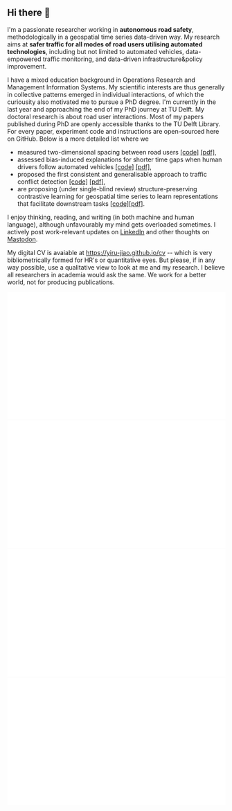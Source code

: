 ## Hi there 👋
I'm a passionate researcher working in **autonomous road safety**, methodologically in a geospatial time series data-driven way. My research aims at **safer traffic for all modes of road users utilising automated technologies**, including but not limited to automated vehicles, data-empowered traffic monitoring, and data-driven infrastructure&policy improvement.

I have a mixed education background in Operations Research and Management Information Systems. My scientific interests are thus generally in collective patterns emerged in individual interactions, of which the curiousity also motivated me to pursue a PhD degree. I'm currently in the last year and approaching the end of my PhD journey at TU Delft. My doctoral research is about road user interactions. Most of my papers published during PhD are openly accessible thanks to the TU Delft Library. For every paper, experiment code and instructions are open-sourced here on GitHub. Below is a more detailed list where we
- measured two-dimensional spacing between road users [\[code\]](https://github.com/Yiru-Jiao/DriverSpaceInference) [\[pdf\]](https://github.com/Yiru-Jiao/DocumentedKnowledgeSharing/blob/main/First-authoredPublications/2023-08%20Inferring%20vehicle%20spacing%20in%20urban%20traffic%20from%20trajectory%20data.pdf),
- assessed bias-induced explanations for shorter time gaps when human drivers follow automated vehicles [\[code\]](https://github.com/Yiru-Jiao/Explaining-headway-reduction-of-HVs-following-AVs) [\[pdf\]](https://github.com/Yiru-Jiao/DocumentedKnowledgeSharing/blob/main/First-authoredPublications/2024-06%20Beyond%20behavioural%20change%20Investigating%20alternative%20explanations.pdf),
- proposed the first consistent and generalisable approach to traffic conflict detection [\[code\]](https://github.com/Yiru-Jiao/UnifiedConflictDetection) [\[pdf\]](https://github.com/Yiru-Jiao/DocumentedKnowledgeSharing/blob/main/First-authoredPublications/2024-12%20Unified%20probabilistic%20approach%20to%20traffic%20conflict%20detection.pdf),
- are proposing (under single-blind review) structure-preserving contrastive learning for geospatial time series to learn representations that facilitate downstream tasks [\[code\]](https://github.com/Yiru-Jiao/spclt)[\[pdf\]](https://arxiv.org/abs/2502.06380).

I enjoy thinking, reading, and writing (in both machine and human language), although unfavourably my mind gets overloaded sometimes. I actively post work-relevant updates on [LinkedIn](https://www.linkedin.com/in/yiru-%E8%89%BA%E8%8C%B9-jiao-%E7%84%A6-697620ba/) and other thoughts on [Mastodon](https://datasci.social/@studyinger). 

My digital CV is avaiable at https://yiru-jiao.github.io/cv -- which is very bibliometrically formed for HR's or quantitative eyes. But please, if in any way possible, use a qualitative view to look at me and my research. I believe all researchers in academia would ask the same. We work for a better world, not for producing publications.

<div align="center">

![](https://raw.githubusercontent.com/yiru-jiao/github-stats/master/generated/languages.svg#gh-dark-mode-only)
![](https://raw.githubusercontent.com/yiru-jiao/github-stats/master/generated/languages.svg#gh-light-mode-only)
![](https://raw.githubusercontent.com/yiru-jiao/github-stats/master/generated/overview.svg#gh-dark-mode-only)
![](https://raw.githubusercontent.com/yiru-jiao/github-stats/master/generated/overview.svg#gh-light-mode-only)



<!--
**Yiru-Jiao/yiru-jiao** is a ✨ _special_ ✨ repository because its `README.md` (this file) appears on your GitHub profile.

Here are some ideas to get you started:

- 🔭 I’m currently working on ...
- 🌱 I’m currently learning ...
- 👯 I’m looking to collaborate on ...
- 🤔 I’m looking for help with ...
- 💬 Ask me about ...
- 📫 How to reach me: ...
- 😄 Pronouns: ...
- ⚡ Fun fact: ...
-->



